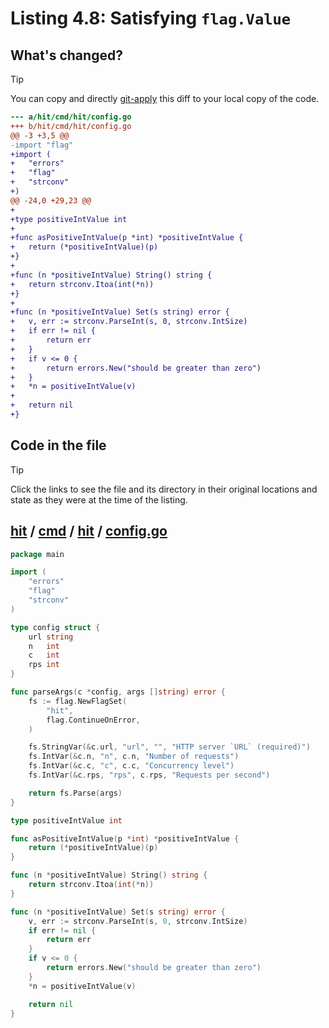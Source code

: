 # Listing 4.8: Satisfying `flag.Value`

## What's changed?

> [!TIP]
> You can copy and directly [git-apply](https://tldr.inbrowser.app/pages/common/git-apply) this diff to your local copy of the code.

```diff
--- a/hit/cmd/hit/config.go
+++ b/hit/cmd/hit/config.go
@@ -3 +3,5 @@
-import "flag"
+import (
+	"errors"
+	"flag"
+	"strconv"
+)
@@ -24,0 +29,23 @@
+
+type positiveIntValue int
+
+func asPositiveIntValue(p *int) *positiveIntValue {
+	return (*positiveIntValue)(p)
+}
+
+func (n *positiveIntValue) String() string {
+	return strconv.Itoa(int(*n))
+}
+
+func (n *positiveIntValue) Set(s string) error {
+	v, err := strconv.ParseInt(s, 0, strconv.IntSize)
+	if err != nil {
+		return err
+	}
+	if v <= 0 {
+		return errors.New("should be greater than zero")
+	}
+	*n = positiveIntValue(v)
+
+	return nil
+}

```
## Code in the file

> [!TIP]
> Click the links to see the file and its directory in their original locations and state as they were at the time of the listing.

## [hit](https://github.com/inancgumus/gobyexample/blob/fc039671f20252848351f0f9d4a86958d3e93d41/hit) / [cmd](https://github.com/inancgumus/gobyexample/blob/fc039671f20252848351f0f9d4a86958d3e93d41/hit/cmd) / [hit](https://github.com/inancgumus/gobyexample/blob/fc039671f20252848351f0f9d4a86958d3e93d41/hit/cmd/hit) / [config.go](https://github.com/inancgumus/gobyexample/blob/fc039671f20252848351f0f9d4a86958d3e93d41/hit/cmd/hit/config.go)

```go
package main

import (
	"errors"
	"flag"
	"strconv"
)

type config struct {
	url string
	n   int
	c   int
	rps int
}

func parseArgs(c *config, args []string) error {
	fs := flag.NewFlagSet(
		"hit",
		flag.ContinueOnError,
	)

	fs.StringVar(&c.url, "url", "", "HTTP server `URL` (required)")
	fs.IntVar(&c.n, "n", c.n, "Number of requests")
	fs.IntVar(&c.c, "c", c.c, "Concurrency level")
	fs.IntVar(&c.rps, "rps", c.rps, "Requests per second")

	return fs.Parse(args)
}

type positiveIntValue int

func asPositiveIntValue(p *int) *positiveIntValue {
	return (*positiveIntValue)(p)
}

func (n *positiveIntValue) String() string {
	return strconv.Itoa(int(*n))
}

func (n *positiveIntValue) Set(s string) error {
	v, err := strconv.ParseInt(s, 0, strconv.IntSize)
	if err != nil {
		return err
	}
	if v <= 0 {
		return errors.New("should be greater than zero")
	}
	*n = positiveIntValue(v)

	return nil
}
```

